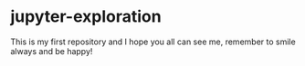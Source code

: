 # jupyter-exploration
This is my first repository and I hope you all can see me, remember to smile always and be happy!
